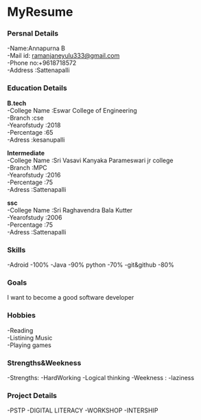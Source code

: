 # MyResume
### Persnal Details
-Name:Annapurna B <br>
-Mail id: ramanjaneyulu333@gmail.com <br>
-Phone no:+9618718572 <br>
-Address :Sattenapalli<br>

### **Education Details**
**B.tech** <br>
-College Name    :Eswar College of Engineering <br>
-Branch          :cse <br>
-Yearofstudy     :2018 <br>
-Percentage      :65 <br>
-Adress          :kesanupalli <br>

**Intermediate** <br>
-College Name    :Sri Vasavi Kanyaka Parameswari jr college <br>
-Branch          :MPC <br>
-Yearofstudy     :2016 <br>
-Percentage      :75 <br>
-Adress          :Sattenapalli <br>

**ssc** <br>
-College Name    :Sri Raghavendra Bala Kutter <br>
-Yearofstudy     :2006          <br>
-Percentage      :75   <br>
-Adress          :Sattenapalli <br>

### **Skills**
-Adroid -100%
-Java   -90%
python   -70%
-git&github -80%

### **Goals**
I want to become a good software developer

### Hobbies
-Reading <br>
-Listining Music <br>
-Playing games <br>

### **Strengths&Weekness**
-Strengths:
  -HardWorking
  -Logical thinking
-Weekness :
  -laziness
  
  ### **Project Details**
  -PSTP
  -DIGITAL LITERACY
  -WORKSHOP
  -INTERSHIP
